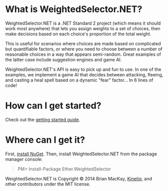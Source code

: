 What is WeightedSelector.NET? 
==============

WeightedSelector.NET is a .NET Standard 2 project (which means it should work most anywhere) that lets you assign weights to a set of choices, then make  decisions based on each choice's proportion of the total weight. 

This is useful for scenarios where choices are made based on complicated but quantifiable factors, or where you need to choose between a number of reasonable choices in a way that appears semi-random. Great examples of the latter case include suggestion engines and game AI.

WeightedSelector.NET's API is easy to pick up and fun to use. In one of the examples, we implement a game AI that decides between attacking, fleeing, and casting a heal spell based on a dynamic "fear" factor... In 6 lines of code!

How can I get started?
==============

Check out the <a href="https://github.com/kinetiq/Ether.WeightedSelector/wiki/Getting-started">getting started guide</a>.

Where can I get it?
==============

First, <a href="http://docs.nuget.org/docs/start-here/installing-nuget">install NuGet</a>. Then, install WeightedSelector.NET from the package manager console:

>PM> Install-Package Ether.WeightedSelector 

WeightedSelector.NET is Copyright © 2014 Brian MacKay, <a href="getkinetiq.com">Kinetiq</a>, and other contributors under the MIT license.

